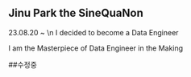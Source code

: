 ## Jinu Park the SineQuaNon


23.08.20 ~ \n
I decided to become a Data Engineer

I am the Masterpiece of Data Engineer in the Making

##수정중
